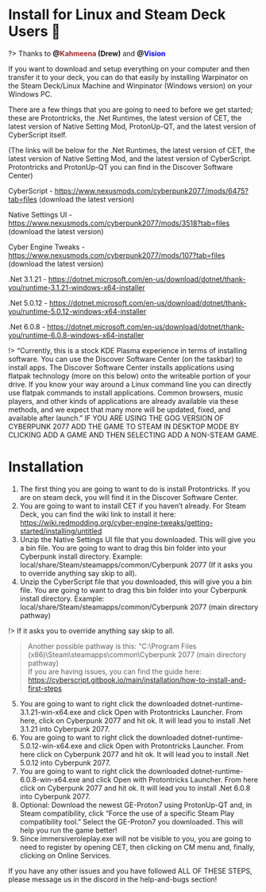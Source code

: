# Install for Linux and Steam Deck Users 🐧

?> Thanks to **@<span style="color:brown;">Kahmeena</span> (Drew)** and **@<span style="color:blue;">Vision</span>**

If you want to download and setup everything on your computer and then transfer it to your deck, you can do that easily by installing Warpinator on the Steam Deck/Linux Machine and Winpinator (Windows version) on your Windows PC.

There are a few things that you are going to need to before we get started; these are Protontricks, the .Net Runtimes, the latest version of CET, the latest version of Native Setting Mod, ProtonUp-QT, and the latest version of CyberScript itself.

(The links will be below for the .Net Runtimes, the latest version of CET, the latest version of Native Setting Mod, and the latest version of CyberScript. Protontricks and ProtonUp-QT you can find in the Discover Software Center)

CyberScript - https://www.nexusmods.com/cyberpunk2077/mods/6475?tab=files (download the latest version)

Native Settings UI - https://www.nexusmods.com/cyberpunk2077/mods/3518?tab=files (download the latest version)

Cyber Engine Tweaks - https://www.nexusmods.com/cyberpunk2077/mods/107?tab=files (download the latest version)

.Net 3.1.21 - https://dotnet.microsoft.com/en-us/download/dotnet/thank-you/runtime-3.1.21-windows-x64-installer

.Net 5.0.12 - https://dotnet.microsoft.com/en-us/download/dotnet/thank-you/runtime-5.0.12-windows-x64-installer

.Net 6.0.8 - https://dotnet.microsoft.com/en-us/download/dotnet/thank-you/runtime-6.0.8-windows-x64-installer

!> “Currently, this is a stock KDE Plasma experience in terms of installing software. You can use the Discover Software Center (on the taskbar) to install apps. The Discover Software Center installs applications using flatpak technology (more on this below) onto the writeable portion of your drive. If you know your way around a Linux command line you can directly use flatpak commands to install applications. Common browsers, music players, and other kinds of applications are already available via these methods, and we expect that many more will be updated, fixed, and available after launch.”
IF YOU ARE USING THE GOG VERSION OF CYBERPUNK 2077 ADD THE GAME TO STEAM IN DESKTOP MODE BY CLICKING ADD A GAME AND THEN SELECTING ADD A NON-STEAM GAME.

# Installation

1. The first thing you are going to want to do is install Protontricks. If you are on steam deck, you will find it in the Discover Software Center.
2. You are going to want to install CET if you haven’t already. For Steam Deck, you can find the wiki link to install it here: https://wiki.redmodding.org/cyber-engine-tweaks/getting-started/installing/untitled
3. Unzip the Native Settings UI file that you downloaded. This will give you a bin file. You are going to want to drag this bin folder into your Cyberpunk install directory. Example: local/share/Steam/steamapps/common/Cyberpunk 2077 (If it asks you to override anything say skip to all).
4. Unzip the CyberScript file that you downloaded, this will give you a bin file. You are going to want to drag this bin folder into your Cyberpunk install directory. Example: local/share/Steam/steamapps/common/Cyberpunk 2077 (main directory pathway)

!> If it asks you to override anything say skip to all.

>Another possible pathway is this:
>"C:\Program Files (x86)\Steam\steamapps\common\Cyberpunk 2077 (main directory pathway)
><br>If you are having issues, you can find the guide here: https://cyberscript.gitbook.io/main/installation/how-to-install-and-first-steps

5. You are going to want to right click the downloaded dotnet-runtime-3.1.21-win-x64.exe and click Open with Protontricks Launcher. From here, click on Cyberpunk 2077 and hit ok. It will lead you to install .Net 3.1.21 into Cyberpunk 2077.
6. You are going to want to right click the downloaded dotnet-runtime-5.0.12-win-x64.exe and click Open with Protontricks Launcher. From here click on Cyberpunk 2077 and hit ok. It will lead you to install .Net 5.0.12 into Cyberpunk 2077.
7. You are going to want to right click the downloaded dotnet-runtime-6.0.8-win-x64.exe and click Open with Protontricks Launcher. From here click on Cyberpunk 2077 and hit ok. It will lead you to install .Net 6.0.8 into Cyberpunk 2077.
8. Optional: Download the newest GE-Proton7 using ProtonUp-QT and, in Steam compatibility, click “Force the use of a specific Steam Play compatibility tool.” Select the GE-Proton7 you downloaded. This will help you run the game better!
9. Since immersiveroleplay.exe will not be visible to you, you are going to need to register by opening CET, then clicking on CM menu and, finally, clicking on Online Services.

If you have any other issues and you have followed ALL OF THESE STEPS, please message us in the discord in the help-and-bugs section!
